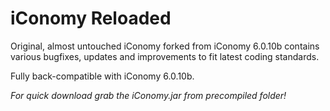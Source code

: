 iConomy Reloaded
=======

Original, almost untouched iConomy forked from iConomy 6.0.10b
contains various bugfixes, updates and improvements to fit
latest coding standards.

Fully back-compatible with iConomy 6.0.10b.

*For quick download grab the iConomy.jar from precompiled folder!*
